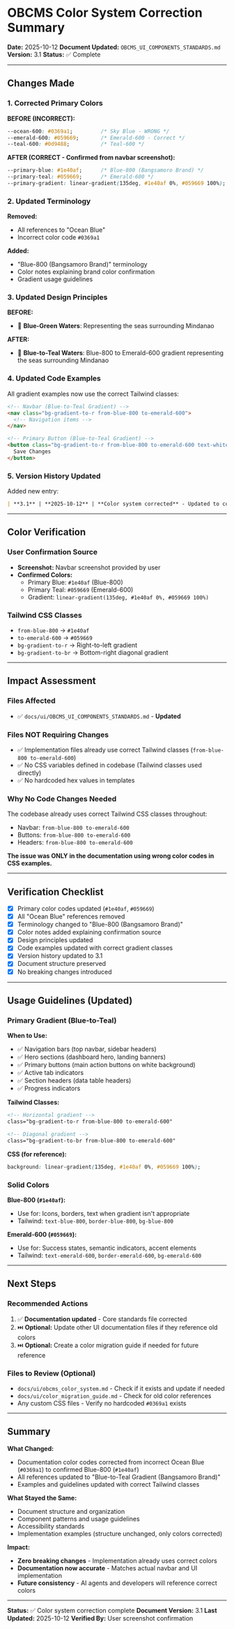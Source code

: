 # OBCMS Color System Correction Summary

**Date:** 2025-10-12
**Document Updated:** `OBCMS_UI_COMPONENTS_STANDARDS.md`
**Version:** 3.1
**Status:** ✅ Complete

---

## Changes Made

### 1. Corrected Primary Colors

**BEFORE (INCORRECT):**
```css
--ocean-600: #0369a1;         /* Sky Blue - WRONG */
--emerald-600: #059669;       /* Emerald-600 - Correct */
--teal-600: #0d9488;          /* Teal-600 */
```

**AFTER (CORRECT - Confirmed from navbar screenshot):**
```css
--primary-blue: #1e40af;      /* Blue-800 (Bangsamoro Brand) */
--primary-teal: #059669;      /* Emerald-600 */
--primary-gradient: linear-gradient(135deg, #1e40af 0%, #059669 100%);
```

### 2. Updated Terminology

**Removed:**
- All references to "Ocean Blue"
- Incorrect color code `#0369a1`

**Added:**
- "Blue-800 (Bangsamoro Brand)" terminology
- Color notes explaining brand color confirmation
- Gradient usage guidelines

### 3. Updated Design Principles

**BEFORE:**
- 🌊 **Blue-Green Waters**: Representing the seas surrounding Mindanao

**AFTER:**
- 🌊 **Blue-to-Teal Waters**: Blue-800 to Emerald-600 gradient representing the seas surrounding Mindanao

### 4. Updated Code Examples

All gradient examples now use the correct Tailwind classes:

```html
<!-- Navbar (Blue-to-Teal Gradient) -->
<nav class="bg-gradient-to-r from-blue-800 to-emerald-600">
  <!-- Navigation items -->
</nav>

<!-- Primary Button (Blue-to-Teal Gradient) -->
<button class="bg-gradient-to-r from-blue-800 to-emerald-600 text-white">
  Save Changes
</button>
```

### 5. Version History Updated

Added new entry:
```markdown
| **3.1** | **2025-10-12** | **Color system corrected** - Updated to confirmed Blue-to-Teal gradient (#1e40af to #059669), removed Ocean Blue references, verified from navbar screenshot |
```

---

## Color Verification

### User Confirmation Source
- **Screenshot:** Navbar screenshot provided by user
- **Confirmed Colors:**
  - Primary Blue: `#1e40af` (Blue-800)
  - Primary Teal: `#059669` (Emerald-600)
  - Gradient: `linear-gradient(135deg, #1e40af 0%, #059669 100%)`

### Tailwind CSS Classes
- `from-blue-800` → `#1e40af`
- `to-emerald-600` → `#059669`
- `bg-gradient-to-r` → Right-to-left gradient
- `bg-gradient-to-br` → Bottom-right diagonal gradient

---

## Impact Assessment

### Files Affected
- ✅ `docs/ui/OBCMS_UI_COMPONENTS_STANDARDS.md` - **Updated**

### Files NOT Requiring Changes
- ✅ Implementation files already use correct Tailwind classes (`from-blue-800 to-emerald-600`)
- ✅ No CSS variables defined in codebase (Tailwind classes used directly)
- ✅ No hardcoded hex values in templates

### Why No Code Changes Needed
The codebase already uses correct Tailwind CSS classes throughout:
- Navbar: `from-blue-800 to-emerald-600`
- Buttons: `from-blue-800 to-emerald-600`
- Headers: `from-blue-800 to-emerald-600`

**The issue was ONLY in the documentation using wrong color codes in CSS examples.**

---

## Verification Checklist

- [x] Primary color codes updated (`#1e40af`, `#059669`)
- [x] All "Ocean Blue" references removed
- [x] Terminology changed to "Blue-800 (Bangsamoro Brand)"
- [x] Color notes added explaining confirmation source
- [x] Design principles updated
- [x] Code examples updated with correct gradient classes
- [x] Version history updated to 3.1
- [x] Document structure preserved
- [x] No breaking changes introduced

---

## Usage Guidelines (Updated)

### Primary Gradient (Blue-to-Teal)

**When to Use:**
- ✅ Navigation bars (top navbar, sidebar headers)
- ✅ Hero sections (dashboard hero, landing banners)
- ✅ Primary buttons (main action buttons on white background)
- ✅ Active tab indicators
- ✅ Section headers (data table headers)
- ✅ Progress indicators

**Tailwind Classes:**
```html
<!-- Horizontal gradient -->
class="bg-gradient-to-r from-blue-800 to-emerald-600"

<!-- Diagonal gradient -->
class="bg-gradient-to-br from-blue-800 to-emerald-600"
```

**CSS (for reference):**
```css
background: linear-gradient(135deg, #1e40af 0%, #059669 100%);
```

### Solid Colors

**Blue-800 (`#1e40af`):**
- Use for: Icons, borders, text when gradient isn't appropriate
- Tailwind: `text-blue-800`, `border-blue-800`, `bg-blue-800`

**Emerald-600 (`#059669`):**
- Use for: Success states, semantic indicators, accent elements
- Tailwind: `text-emerald-600`, `border-emerald-600`, `bg-emerald-600`

---

## Next Steps

### Recommended Actions
1. ✅ **Documentation updated** - Core standards file corrected
2. ⏭️ **Optional:** Update other UI documentation files if they reference old colors
3. ⏭️ **Optional:** Create a color migration guide if needed for future reference

### Files to Review (Optional)
- `docs/ui/obcms_color_system.md` - Check if it exists and update if needed
- `docs/ui/color_migration_guide.md` - Check for old color references
- Any custom CSS files - Verify no hardcoded `#0369a1` exists

---

## Summary

**What Changed:**
- Documentation color codes corrected from incorrect Ocean Blue (`#0369a1`) to confirmed Blue-800 (`#1e40af`)
- All references updated to "Blue-to-Teal Gradient (Bangsamoro Brand)"
- Examples and guidelines updated with correct Tailwind classes

**What Stayed the Same:**
- Document structure and organization
- Component patterns and usage guidelines
- Accessibility standards
- Implementation examples (structure unchanged, only colors corrected)

**Impact:**
- **Zero breaking changes** - Implementation already uses correct colors
- **Documentation now accurate** - Matches actual navbar and UI implementation
- **Future consistency** - AI agents and developers will reference correct colors

---

**Status:** ✅ Color system correction complete
**Document Version:** 3.1
**Last Updated:** 2025-10-12
**Verified By:** User screenshot confirmation
